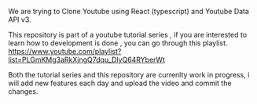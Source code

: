We are trying to Clone Youtube using React (typescript) and Youtube Data API v3.

This repository is part of a youtube tutorial series , if you are interested to learn how to development is done , you can go through this playlist. https://www.youtube.com/playlist?list=PLGmKMg3aRkXjngQ7dqu_DlyQ64RYberWt

Both the tutorial series and this repository are currenlty work in progress, i will add new features each day and upload the video and commit the changes.
